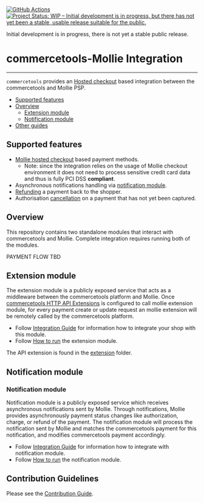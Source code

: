 [![GitHub Actions](https://github.com/mollie/commercetools/actions/workflows/ci.yaml/badge.svg)](https://github.com/mollie/commercetools/actions/workflows/ci.yaml/badge.svg)
[![Project Status: WIP – Initial development is in progress, but there has not yet been a stable, usable release suitable for the public.](https://www.repostatus.org/badges/latest/wip.svg)](https://www.repostatus.org/#wip)

Initial development is in progress, there is not yet a stable public release. 
# commercetools-Mollie Integration
___
`commercetools` provides an [Hosted checkout](https://docs.mollie.com/payments/hosted-checkout) based integration between the commercetools and Mollie PSP.
- [Supported features](#supported-features)
- [Overview](#overview)
    - [Extension module](#extension-module)
    - [Notification module](#notification-module)
- [Other guides](#other-guides)

## Supported features
- [Mollie hosted checkout](https://docs.mollie.com/payments/hosted-checkout) based payment methods.
    - Note: since the integration relies on the usage of Mollie checkout environment it does not need to process sensitive credit card data and thus is fully PCI DSS **compliant**.
- Asynchronous notifications handling via [notification module](#notification-module).
- [Refunding](./docs/Refund.md) a payment back to the shopper.
- Authorisation [cancellation](./docs/CancelOrder.md) on a payment that has not yet been captured.

## Overview
This repository contains two standalone modules that interact with commercetools and Mollie.
Complete integration requires running both of the modules.

PAYMENT FLOW
TBD
## Extension module
The extension module is a publicly exposed service that acts as a middleware between the commercetools platform and Mollie.
Once [commercetools HTTP API Extensions](https://docs.commercetools.com/http-api-projects-api-extensions) is configured to call mollie extension module, for every payment create or update request an mollie extension will be remotely called by the commercetools platform.

- Follow [Integration Guide](./docs/Installing_CommerceTools_APIExtension.md) for information how to integrate your shop with this module.
- Follow [How to run](./docs/Deployment.md) the extension module.

The API extension is found in the [extension](./extension/README.md) folder.

## Notification module
### Notification module

Notification module is a publicly exposed service which receives asynchronous notifications sent by Mollie.
Through notifications, Mollie provides asynchronously payment status changes like authorization, charge, or refund of the payment.
The notification module will process the notification sent by Mollie and matches the commercetools payment for this notification, and modifies commercetools payment accordingly.

- Follow [Integration Guide](./docs/Installing_CommerceTools_APIExtension.md) for information how to integrate with notification module.
- Follow [How to run](./docs/Deployment.md) the notification module.

## Contribution Guidelines

Please see the [Contribution Guide](./docs/ContributionGuidelines.md).
